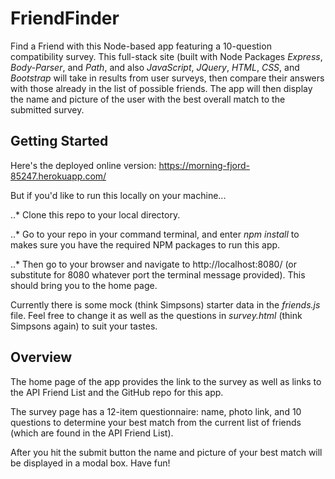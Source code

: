 # FriendFinder
Find a Friend with this Node-based app featuring a 10-question compatibility survey. This full-stack site (built with Node Packages *Express*, *Body-Parser*, and *Path*, and also *JavaScript*, *JQuery*, *HTML*, *CSS*, and *Bootstrap* will take in results from user surveys, then compare their answers with those already in the list of possible friends. The app will then display the name and picture of the user with the best overall match to the submitted survey.

## Getting Started

Here's the deployed online version: https://morning-fjord-85247.herokuapp.com/

But if you'd like to run this locally on your machine...

..* Clone this repo to your local directory.

..* Go to your repo in your command terminal, and enter *npm install* to makes sure you have the required NPM packages to run this app.

..* Then go to your browser and navigate to http://localhost:8080/ (or substitute for 8080 whatever port the terminal message provided). This should bring you to the home page.

Currently there is some mock (think Simpsons) starter data in the *friends.js* file.  Feel free to change it as well as the questions in *survey.html* (think Simpsons again) to suit your tastes.

## Overview
The home page of the app provides the link to the survey as well as links to the API Friend List and the GitHub repo for this app.

The survey page has a 12-item questionnaire: name, photo link, and 10 questions to determine your best match from the current list of friends (which are found in the API Friend List).

After you hit the submit button the name and picture of your best match will be displayed in a modal box. Have fun!




